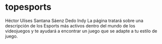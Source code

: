 # topesports
Héctor Ulises Santana Sáenz
Dedo Indy
La página tratará sobre una descripción de los Esports más activos dentro del mundo de los videojuegos y te ayudará a encontrar un juego que se adapte a tu estilo de juego.